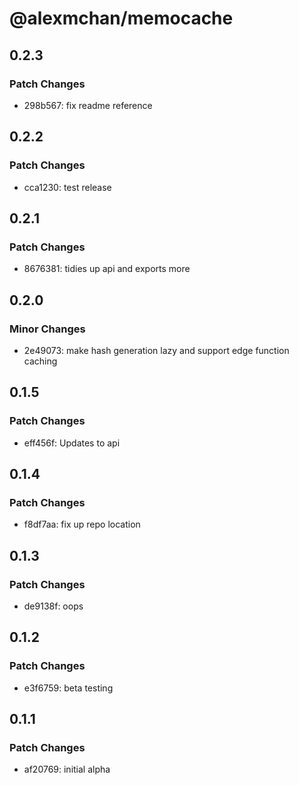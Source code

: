 # @alexmchan/memocache

## 0.2.3

### Patch Changes

- 298b567: fix readme reference

## 0.2.2

### Patch Changes

- cca1230: test release

## 0.2.1

### Patch Changes

- 8676381: tidies up api and exports more

## 0.2.0

### Minor Changes

- 2e49073: make hash generation lazy and support edge function caching

## 0.1.5

### Patch Changes

- eff456f: Updates to api

## 0.1.4

### Patch Changes

- f8df7aa: fix up repo location

## 0.1.3

### Patch Changes

- de9138f: oops

## 0.1.2

### Patch Changes

- e3f6759: beta testing

## 0.1.1

### Patch Changes

- af20769: initial alpha
